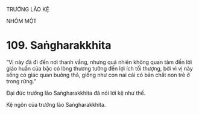 TRƯỞNG LÃO KỆ

NHÓM MỘT

# 109. Saṅgharakkhita

“Vị này đã đi đến nơi thanh vắng, nhưng quả nhiên không quan tâm đến lời giáo huấn của bậc có lòng thương tưởng đến lợi ích tối thượng, bởi vì vị này sống có giác quan buông thả, giống như con nai cái có bản chất non trẻ ở trong rừng.”

Đại đức trưởng lão Saṅgharakkhita đã nói lời kệ như thế.

Kệ ngôn của trưởng lão Saṅgharakkhita.
